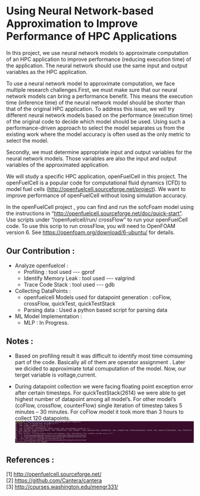 # Using Neural Network-based Approximation to Improve Performance of HPC Applications 

In this project, we use neural network models to approximate computation of an HPC application to improve performance (reducing execution time) of the application. The neural network should use the same input and output variables as the HPC application.

To use a neural network model to approximate computation, we face multiple research challenges.First, we must make sure that our neural network models can bring a performance benefit. This means the execution time (inference time) of the neural network model should be shorter than that of the original HPC application. To address this issue, we will try different neural network models based on the performance (execution time) of the original code to decide which model should be used. Using such a performance-driven approach to select the model separates us from the existing work where the model accuracy is often used as the only metric to select the model.  

Secondly, we must determine appropriate input and output variables for the neural network models. Those variables are also the input and output variables of the approximated application. 

We  will  study  a  specific  HPC  application,  openFuelCell  in  this  project.  The  openFuelCell is  a  popular code for computational fluid dynamics (CFD) to model fuel cells (http://openfuelcell.sourceforge.net/project).  We  want  to  improve  performance  of  openFuelCell without losing simulation accuracy.

In  the  openFuelCell  project ,  you  can  find  and  run  the  sofcFoam  model  using  the  instructions  in “http://openfuelcell.sourceforge.net/doc/quick-start”.  Use  scripts  under  “/openfuelcell/run/ crossFlow”  to run your openFuelCell code. To use this scrip to run crossFlow, you will need to OpenFOAM version 6. See https://openfoam.org/download/6-ubuntu/ for details.

Our Contribution :  
-------------------

* Analyze openfuelcel :   
  * Profiling : tool used --- gprof  
  * Identify Memory Leak : tool used --- valgrind  
  * Trace Code Stack : tool used --- gdb  
* Collecting DataPoints :  
   * openfuelcell Models used for datapoint generation : coFlow, crossFlow, quickTest, quickTestStack  
   * Parsing data : Used a python based script for parsing data  
* ML Model Implementation :  
   * MLP : In Progress.  


Notes :
--------
* Based on profiling result it was difficult to identify most time comsuming part of the code. Basically all of them are operator assignment . Later we dicided to approximiate total comuputation of the model. Now, our terget variable is voltage,current.

* During datapoint collection we were facing floating point exception error after certain timesteps. For quickTestStack(2614) we were able to get highest number of datapoint among all model’s. For other model’s (coFlow, crossflow, counterFlow) single iteration of timestep takes 5 minutes – 30 minutes. For coFlow model it took more than 3 hours to collect 120 datapoints.
![alt text](https://github.com/Asoke26/OpenFuelCell/blob/master/openfuelcell-coredump-floating-point.png)


References :
------------
[1] http://openfuelcell.sourceforge.net/ <br />
[2] https://github.com/Cantera/cantera <br />
[3] http://courses.washington.edu/mengr331/
